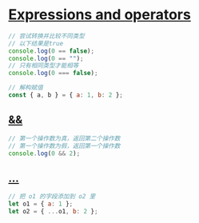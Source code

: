 # [Expressions and operators](https://developer.mozilla.org/en-US/docs/Web/JavaScript/Reference/Operators)

```js
// 尝试转换并比较不同类型
// 以下结果是true
console.log(0 == false);
console.log(0 == "");
// 只有相同类型才能相等
console.log(0 === false);
```

```js
// 解构赋值
const { a, b } = { a: 1, b: 2 };
```

## [&&](https://developer.mozilla.org/en-US/docs/Web/JavaScript/Reference/Operators/Logical_AND)

```js
// 第一个操作数为真，返回第二个操作数
// 第一个操作数为假，返回第一个操作数
console.log(0 && 2);
```

## [...](https://developer.mozilla.org/en-US/docs/Web/JavaScript/Reference/Operators/Spread_syntax)

```js
// 把 o1 的字段添加到 o2 里
let o1 = { a: 1 };
let o2 = { ...o1, b: 2 };
```
